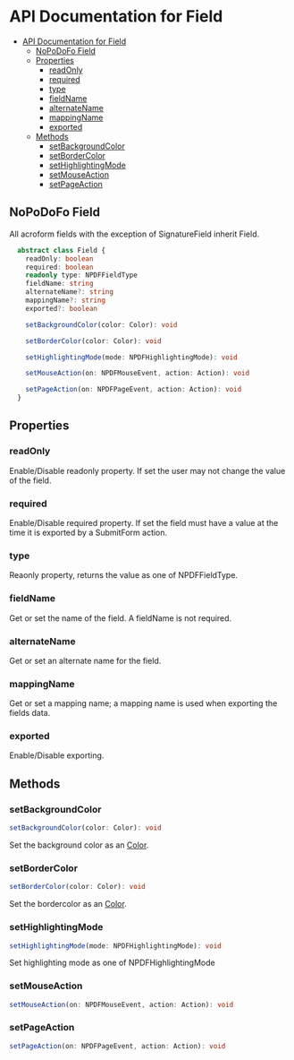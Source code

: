 # API Documentation for Field

- [API Documentation for Field](#api-documentation-for-field)
  - [NoPoDoFo Field](#nopodofo-field)
  - [Properties](#properties)
    - [readOnly](#readonly)
    - [required](#required)
    - [type](#type)
    - [fieldName](#fieldname)
    - [alternateName](#alternatename)
    - [mappingName](#mappingname)
    - [exported](#exported)
  - [Methods](#methods)
    - [setBackgroundColor](#setbackgroundcolor)
    - [setBorderColor](#setbordercolor)
    - [setHighlightingMode](#sethighlightingmode)
    - [setMouseAction](#setmouseaction)
    - [setPageAction](#setpageaction)

## NoPoDoFo Field
All acroform fields with the exception of SignatureField inherit Field.
```typescript
  abstract class Field {
    readOnly: boolean
    required: boolean
    readonly type: NPDFFieldType
    fieldName: string
    alternateName?: string
    mappingName?: string
    exported?: boolean

    setBackgroundColor(color: Color): void

    setBorderColor(color: Color): void

    setHighlightingMode(mode: NPDFHighlightingMode): void

    setMouseAction(on: NPDFMouseEvent, action: Action): void

    setPageAction(on: NPDFPageEvent, action: Action): void
  }

```

## Properties

### readOnly
Enable/Disable readonly property. If set the user may not change the value of the field.

### required
Enable/Disable required property. If set the field must have a value at the time it is exported by a SubmitForm action.

### type
Reaonly property, returns the value as one of NPDFFieldType.

### fieldName
Get or set the name of the field. A fieldName is not required.

### alternateName
Get or set an alternate name for the field.

### mappingName
Get or set a mapping name; a mapping name is used when exporting the fields data.

### exported
Enable/Disable exporting.

## Methods

### setBackgroundColor
```typescript
setBackgroundColor(color: Color): void
```
Set the background color as an [Color](./color.md).

### setBorderColor
```typescript
setBorderColor(color: Color): void
```
Set the bordercolor as an [Color](./color.md).

### setHighlightingMode
```typescript
setHighlightingMode(mode: NPDFHighlightingMode): void
```
Set highlighting mode as one of NPDFHighlightingMode

### setMouseAction
```typescript
setMouseAction(on: NPDFMouseEvent, action: Action): void
```

### setPageAction
```typescript
setPageAction(on: NPDFPageEvent, action: Action): void
```